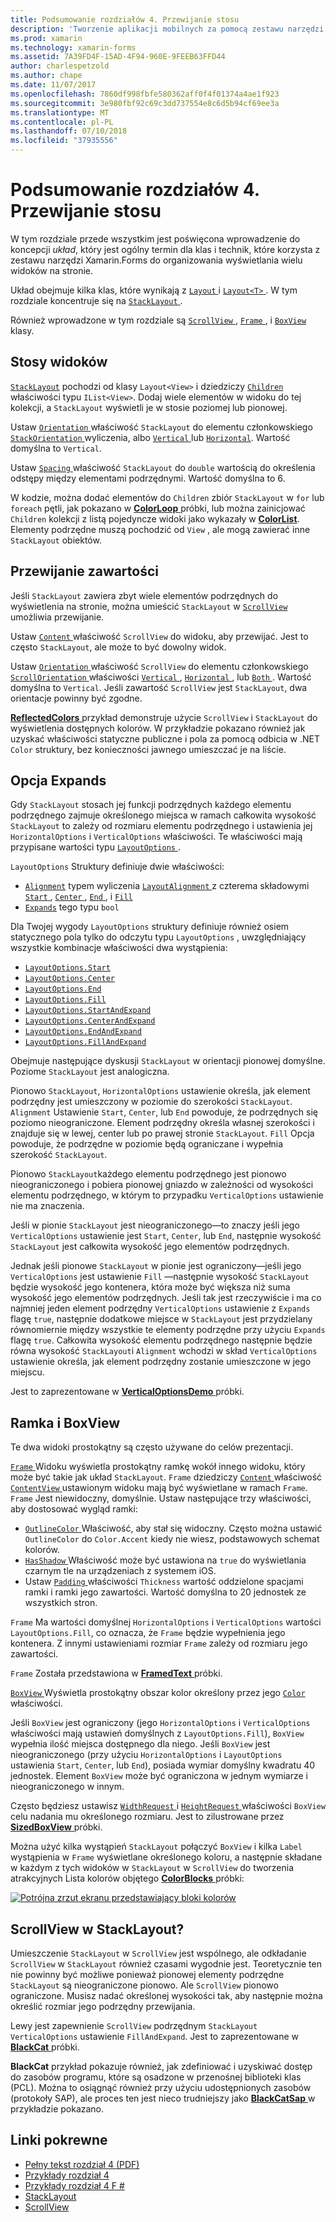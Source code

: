 ```yaml
---
title: Podsumowanie rozdziałów 4. Przewijanie stosu
description: 'Tworzenie aplikacji mobilnych za pomocą zestawu narzędzi Xamarin.Forms: Podsumowanie rozdziału 4. Przewijanie stosu'
ms.prod: xamarin
ms.technology: xamarin-forms
ms.assetid: 7A39FD4F-15AD-4F94-960E-9FEEB63FFD44
author: charlespetzold
ms.author: chape
ms.date: 11/07/2017
ms.openlocfilehash: 7860df998fbfe580362aff0f4f01374a4ae1f923
ms.sourcegitcommit: 3e980fbf92c69c3dd737554e8c6d5b94cf69ee3a
ms.translationtype: MT
ms.contentlocale: pl-PL
ms.lasthandoff: 07/10/2018
ms.locfileid: "37935556"
---
```

# <a name="summary-of-chapter-4-scrolling-the-stack"></a>Podsumowanie rozdziałów 4. Przewijanie stosu

W tym rozdziale przede wszystkim jest poświęcona wprowadzenie do koncepcji *układ*, który jest ogólny termin dla klas i technik, które korzysta z zestawu narzędzi Xamarin.Forms do organizowania wyświetlania wielu widoków na stronie.

Układ obejmuje kilka klas, które wynikają z [ `Layout` ](https://developer.xamarin.com/api/type/Xamarin.Forms.Layout/) i [ `Layout<T>` ](https://developer.xamarin.com/api/type/Xamarin.Forms.Layout%3CT%3E/). W tym rozdziale koncentruje się na [ `StackLayout` ](https://developer.xamarin.com/api/type/Xamarin.Forms.StackLayout/).

Również wprowadzone w tym rozdziale są [ `ScrollView` ](https://developer.xamarin.com/api/type/Xamarin.Forms.ScrollView/), [ `Frame` ](https://developer.xamarin.com/api/type/Xamarin.Forms.Frame/), i [ `BoxView` ](https://developer.xamarin.com/api/type/Xamarin.Forms.BoxView/) klasy.

## <a name="stacks-of-views"></a>Stosy widoków

[`StackLayout`](https://developer.xamarin.com/api/type/Xamarin.Forms.StackLayout/) pochodzi od klasy `Layout<View>` i dziedziczy [ `Children` ](https://developer.xamarin.com/api/type/Xamarin.Forms.Layout%3CT%3E/) właściwości typu `IList<View>`. Dodaj wiele elementów w widoku do tej kolekcji, a `StackLayout` wyświetli je w stosie poziomej lub pionowej.

Ustaw [ `Orientation` ](xref:Xamarin.Forms.StackLayout.Orientation) właściwość `StackLayout` do elementu członkowskiego [ `StackOrientation` ](xref:Xamarin.Forms.StackOrientation) wyliczenia, albo [ `Vertical` ](xref:Xamarin.Forms.StackOrientation.Vertical) lub [ `Horizontal`](xref:Xamarin.Forms.StackOrientation.Horizontal). Wartość domyślna to `Vertical`.

Ustaw [ `Spacing` ](https://developer.xamarin.com/api/property/Xamarin.Forms.StackLayout.Spacing/) właściwość `StackLayout` do `double` wartością do określenia odstępy między elementami podrzędnymi. Wartość domyślna to 6.

W kodzie, można dodać elementów do `Children` zbiór `StackLayout` w `for` lub `foreach` pętli, jak pokazano w [ **ColorLoop** ](https://github.com/xamarin/xamarin-forms-book-samples/tree/master/Chapter04/ColorLoop) próbki, lub można zainicjować `Children` kolekcji z listą pojedyncze widoki jako wykazały w [ **ColorList**](https://github.com/xamarin/xamarin-forms-book-samples/tree/master/Chapter04/ColorList). Elementy podrzędne muszą pochodzić od `View` , ale mogą zawierać inne `StackLayout` obiektów.

## <a name="scrolling-content"></a>Przewijanie zawartości

Jeśli `StackLayout` zawiera zbyt wiele elementów podrzędnych do wyświetlenia na stronie, można umieścić `StackLayout` w [ `ScrollView` ](https://developer.xamarin.com/api/type/Xamarin.Forms.ScrollView/) umożliwia przewijanie.

Ustaw [ `Content` ](https://developer.xamarin.com/api/property/Xamarin.Forms.ScrollView.Content/) właściwość `ScrollView` do widoku, aby przewijać. Jest to często `StackLayout`, ale może to być dowolny widok.

Ustaw [ `Orientation` ](xref:Xamarin.Forms.ScrollView.Orientation) właściwość `ScrollView` do elementu członkowskiego [ `ScrollOrientation` ](xref:Xamarin.Forms.ScrollOrientation) właściwości [ `Vertical` ](xref:Xamarin.Forms.ScrollOrientation.Vertical), [ `Horizontal` ](xref:Xamarin.Forms.ScrollOrientation.Horizontal), lub [ `Both` ](xref:Xamarin.Forms.ScrollOrientation.Both). Wartość domyślna to `Vertical`. Jeśli zawartość `ScrollView` jest `StackLayout`, dwa orientacje powinny być zgodne.

[ **ReflectedColors** ](https://github.com/xamarin/xamarin-forms-book-samples/tree/master/Chapter04/ReflectedColors) przykład demonstruje użycie `ScrollView` i `StackLayout` do wyświetlenia dostępnych kolorów. W przykładzie pokazano również jak uzyskać właściwości statyczne publiczne i pola za pomocą odbicia w .NET `Color` struktury, bez konieczności jawnego umieszczać je na liście.

## <a name="the-expands-option"></a>Opcja Expands

Gdy `StackLayout` stosach jej funkcji podrzędnych każdego elementu podrzędnego zajmuje określonego miejsca w ramach całkowita wysokość `StackLayout` to zależy od rozmiaru elementu podrzędnego i ustawienia jej `HorizontalOptions` i `VerticalOptions` właściwości. Te właściwości mają przypisane wartości typu [ `LayoutOptions` ](http://developer.xamstage.com/api/type/Xamarin.Forms.LayoutOptions/).

`LayoutOptions` Struktury definiuje dwie właściwości:

- [`Alignment`](xref:Xamarin.Forms.LayoutOptions.Alignment) typem wyliczenia [ `LayoutAlignment` ](xref:Xamarin.Forms.LayoutAlignment) z czterema składowymi [ `Start` ](xref:Xamarin.Forms.LayoutAlignment.Start), [ `Center` ](xref:Xamarin.Forms.LayoutAlignment.Center), [ `End` ](xref:Xamarin.Forms.LayoutAlignment.End), i [`Fill`](xref:Xamarin.Forms.LayoutAlignment.Fill)
- [`Expands`](xref:Xamarin.Forms.LayoutOptions.Expands) tego typu `bool`

Dla Twojej wygody `LayoutOptions` struktury definiuje również osiem statycznego pola tylko do odczytu typu `LayoutOptions` , uwzględniający wszystkie kombinacje właściwości dwa wystąpienia:

- [`LayoutOptions.Start`](https://developer.xamarin.com/api/field/Xamarin.Forms.LayoutOptions.Start/)
- [`LayoutOptions.Center`](https://developer.xamarin.com/api/field/Xamarin.Forms.LayoutOptions.Center/)
- [`LayoutOptions.End`](https://developer.xamarin.com/api/field/Xamarin.Forms.LayoutOptions.End/)
- [`LayoutOptions.Fill`](https://developer.xamarin.com/api/field/Xamarin.Forms.LayoutOptions.Fill/)
- [`LayoutOptions.StartAndExpand`](https://developer.xamarin.com/api/field/Xamarin.Forms.LayoutOptions.StartAndExpand/)
- [`LayoutOptions.CenterAndExpand`](https://developer.xamarin.com/api/field/Xamarin.Forms.LayoutOptions.CenterAndExpand/)
- [`LayoutOptions.EndAndExpand`](https://developer.xamarin.com/api/field/Xamarin.Forms.LayoutOptions.EndAndExpand/)
- [`LayoutOptions.FillAndExpand`](https://developer.xamarin.com/api/field/Xamarin.Forms.LayoutOptions.FillAndExpand/)

Obejmuje następujące dyskusji `StackLayout` w orientacji pionowej domyślne. Poziome `StackLayout` jest analogiczna.

Pionowo `StackLayout`, `HorizontalOptions` ustawienie określa, jak element podrzędny jest umieszczony w poziomie do szerokości `StackLayout`. `Alignment` Ustawienie `Start`, `Center`, lub `End` powoduje, że podrzędnych się poziomo nieograniczone. Element podrzędny określa własnej szerokości i znajduje się w lewej, center lub po prawej stronie `StackLayout`. `Fill` Opcja powoduje, że podrzędne w poziomie będą ograniczane i wypełnia szerokość `StackLayout`.

Pionowo `StackLayout`każdego elementu podrzędnego jest pionowo nieograniczonego i pobiera pionowej gniazdo w zależności od wysokości elementu podrzędnego, w którym to przypadku `VerticalOptions` ustawienie nie ma znaczenia.

Jeśli w pionie `StackLayout` jest nieograniczonego&mdash;to znaczy jeśli jego `VerticalOptions` ustawienie jest `Start`, `Center`, lub `End`, następnie wysokość `StackLayout` jest całkowita wysokość jego elementów podrzędnych.

Jednak jeśli pionowe `StackLayout` w pionie jest ograniczony&mdash;jeśli jego `VerticalOptions` jest ustawienie `Fill` &mdash;następnie wysokość `StackLayout` będzie wysokość jego kontenera, która może być większa niż suma wysokość jego elementów podrzędnych. Jeśli tak jest rzeczywiście i ma co najmniej jeden element podrzędny `VerticalOptions` ustawienie z `Expands` flagę `true`, następnie dodatkowe miejsce w `StackLayout` jest przydzielany równomiernie między wszystkie te elementy podrzędne przy użyciu `Expands` flagę `true`. Całkowita wysokość elementu podrzędnego następnie będzie równa wysokość `StackLayout`i `Alignment` wchodzi w skład `VerticalOptions` ustawienie określa, jak element podrzędny zostanie umieszczone w jego miejscu.

Jest to zaprezentowane w [ **VerticalOptionsDemo** ](https://github.com/xamarin/xamarin-forms-book-samples/tree/master/Chapter04/VerticalOptionsDemo) próbki.

## <a name="frame-and-boxview"></a>Ramka i BoxView

Te dwa widoki prostokątny są często używane do celów prezentacji.

[ `Frame` ](https://developer.xamarin.com/api/type/Xamarin.Forms.Frame/) Widoku wyświetla prostokątny ramkę wokół innego widoku, który może być takie jak układ `StackLayout`. `Frame` dziedziczy [ `Content` ](https://developer.xamarin.com/api/property/Xamarin.Forms.ContentView.Content/) właściwość [ `ContentView` ](https://developer.xamarin.com/api/type/Xamarin.Forms.ContentView/) ustawionym widoku mają być wyświetlane w ramach `Frame`. `Frame` Jest niewidoczny, domyślnie. Ustaw następujące trzy właściwości, aby dostosować wygląd ramki:

- [ `OutlineColor` ](https://developer.xamarin.com/api/property/Xamarin.Forms.Frame.OutlineColor/) Właściwość, aby stał się widoczny. Często można ustawić `OutlineColor` do `Color.Accent` kiedy nie wiesz, podstawowych schemat kolorów.
- [ `HasShadow` ](https://developer.xamarin.com/api/property/Xamarin.Forms.Frame.HasShadow/) Właściwość może być ustawiona na `true` do wyświetlania czarnym tle na urządzeniach z systemem iOS.
- Ustaw [ `Padding` ](https://developer.xamarin.com/api/property/Xamarin.Forms.Layout.Padding/) właściwości `Thickness` wartość oddzielone spacjami ramki i ramki jego zawartości. Wartość domyślna to 20 jednostek ze wszystkich stron.

`Frame` Ma wartości domyślnej `HorizontalOptions` i `VerticalOptions` wartości `LayoutOptions.Fill`, co oznacza, że `Frame` będzie wypełnienia jego kontenera. Z innymi ustawieniami rozmiar `Frame` zależy od rozmiaru jego zawartości.

`Frame` Została przedstawiona w [ **FramedText** ](https://github.com/xamarin/xamarin-forms-book-samples/tree/master/Chapter04/FramedText) próbki.

[ `BoxView` ](https://developer.xamarin.com/api/type/Xamarin.Forms.BoxView/) Wyświetla prostokątny obszar kolor określony przez jego [ `Color` ](https://developer.xamarin.com/api/property/Xamarin.Forms.BoxView.Color/) właściwości.

Jeśli `BoxView` jest ograniczony (jego `HorizontalOptions` i `VerticalOptions` właściwości mają ustawień domyślnych z `LayoutOptions.Fill`), `BoxView` wypełnia ilość miejsca dostępnego dla niego. Jeśli `BoxView` jest nieograniczonego (przy użyciu `HorizontalOptions` i `LayoutOptions` ustawienia `Start`, `Center`, lub `End`), posiada wymiar domyślny kwadratu 40 jednostek. Element `BoxView` może być ograniczona w jednym wymiarze i nieograniczonego w innym.

Często będziesz ustawisz [ `WidthRequest` ](https://developer.xamarin.com/api/property/Xamarin.Forms.VisualElement.WidthRequest/) i [ `HeightRequest` ](https://developer.xamarin.com/api/property/Xamarin.Forms.VisualElement.HeightRequest/) właściwości `BoxView` celu nadania mu określonego rozmiaru. Jest to zilustrowane przez [ **SizedBoxView** ](https://github.com/xamarin/xamarin-forms-book-samples/tree/master/Chapter04/SizedBoxView) próbki.

Można użyć kilka wystąpień `StackLayout` połączyć `BoxView` i kilka `Label` wystąpienia w `Frame` wyświetlane określonego koloru, a następnie składane w każdym z tych widoków w `StackLayout` w `ScrollView` do tworzenia atrakcyjnych Lista kolorów objętego [ **ColorBlocks** ](https://github.com/xamarin/xamarin-forms-book-samples/tree/master/Chapter04/ColorBlocks) próbki:

[![Potrójna zrzut ekranu przedstawiający bloki kolorów](images/ch04fg11-small.png "listy kolorów")](images/ch04fg11-large.png#lightbox "listy kolorów")

## <a name="a-scrollview-in-a-stacklayout"></a>ScrollView w StackLayout?

Umieszczenie `StackLayout` w `ScrollView` jest wspólnego, ale odkładanie `ScrollView` w `StackLayout` również czasami wygodnie jest. Teoretycznie ten nie powinny być możliwe ponieważ pionowej elementy podrzędne `StackLayout` są nieograniczone pionowo. Ale `ScrollView` pionowo ograniczone. Musisz nadać określonej wysokości tak, aby następnie można określić rozmiar jego podrzędny przewijania.

Lewy jest zapewnienie `ScrollView` podrzędnym `StackLayout` `VerticalOptions` ustawienie `FillAndExpand`. Jest to zaprezentowane w [ **BlackCat** ](https://github.com/xamarin/xamarin-forms-book-samples/tree/master/Chapter04/BlackCat) próbki.

**BlackCat** przykład pokazuje również, jak zdefiniować i uzyskiwać dostęp do zasobów programu, które są osadzone w przenośnej biblioteki klas (PCL). Można to osiągnąć również przy użyciu udostępnionych zasobów (protokoły SAP), ale proces ten jest nieco trudniejszy jako [ **BlackCatSap** ](https://github.com/xamarin/xamarin-forms-book-samples/tree/master/Chapter04/BlackCatSap) w przykładzie pokazano.



## <a name="related-links"></a>Linki pokrewne

- [Pełny tekst rozdział 4 (PDF)](https://download.xamarin.com/developer/xamarin-forms-book/XamarinFormsBook-Ch04-Apr2016.pdf)
- [Przykłady rozdział 4](https://github.com/xamarin/xamarin-forms-book-samples/tree/master/Chapter04)
- [Przykłady rozdział 4 F #](https://github.com/xamarin/xamarin-forms-book-samples/tree/master/Chapter04/FS)
- [StackLayout](~/xamarin-forms/user-interface/layouts/stack-layout.md)
- [ScrollView](~/xamarin-forms/user-interface/layouts/scroll-view.md)
